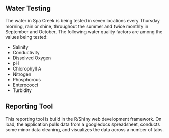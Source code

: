## Water Testing

The water in Spa Creek is being tested in seven locations every Thursday morning, rain or shine, throughout the summer and twice monthly in September and October. The following water quality factors are among the values being tested:

* Salinity
* Conductivity
* Dissolved Oxygen
* pH
* Chlorophyll A
* Nitrogen
* Phosphorous
* Enterococci
* Turbidity

## Reporting Tool

This reporting tool is build in the R/Shiny web development framework. On load, the application pulls data from a googledocs spreadsheet, conducts some minor data cleaning, and visualizes the data across a number of tabs. 

